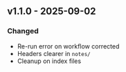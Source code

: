 ## v1.1.0 - 2025-09-02
### Changed
* Re-run error on workflow corrected
* Headers clearer in `notes/`
* Cleanup on index files
